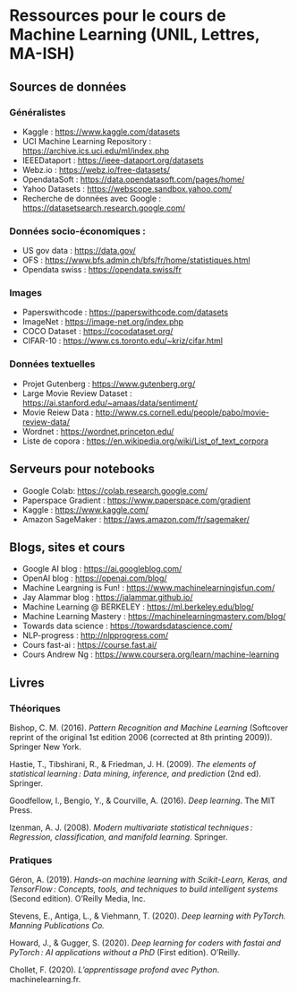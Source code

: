 # Ressources pour le cours de Machine Learning (UNIL, Lettres, MA-ISH)

## Sources de données 

### Généralistes

* Kaggle : https://www.kaggle.com/datasets
* UCI Machine Learning Repository : https://archive.ics.uci.edu/ml/index.php
* IEEEDataport : https://ieee-dataport.org/datasets
* Webz.io : https://webz.io/free-datasets/
* OpendataSoft : https://data.opendatasoft.com/pages/home/
* Yahoo Datasets : https://webscope.sandbox.yahoo.com/
* Recherche de données avec Google : https://datasetsearch.research.google.com/

### Données socio-économiques : 

* US gov data : https://data.gov/
* OFS : https://www.bfs.admin.ch/bfs/fr/home/statistiques.html
* Opendata swiss : https://opendata.swiss/fr

### Images

* Paperswithcode : https://paperswithcode.com/datasets
* ImageNet : https://image-net.org/index.php
* COCO Dataset : https://cocodataset.org/ 
* CIFAR-10 : https://www.cs.toronto.edu/~kriz/cifar.html

### Données textuelles

* Projet Gutenberg : https://www.gutenberg.org/
* Large Movie Review Dataset : https://ai.stanford.edu/~amaas/data/sentiment/
* Movie Reiew Data : http://www.cs.cornell.edu/people/pabo/movie-review-data/
* Wordnet : https://wordnet.princeton.edu/
* Liste de copora : https://en.wikipedia.org/wiki/List_of_text_corpora

## Serveurs pour notebooks

* Google Colab: https://colab.research.google.com/
* Paperspace Gradient : https://www.paperspace.com/gradient
* Kaggle : https://www.kaggle.com/
* Amazon SageMaker : https://aws.amazon.com/fr/sagemaker/

## Blogs, sites et cours

* Google AI blog : https://ai.googleblog.com/
* OpenAI blog : https://openai.com/blog/
* Machine Leargning is Fun! : https://www.machinelearningisfun.com/
* Jay Alammar blog : https://jalammar.github.io/
* Machine Learning @ BERKELEY : https://ml.berkeley.edu/blog/
* Machine Learning Mastery : https://machinelearningmastery.com/blog/
* Towards data science : https://towardsdatascience.com/
* NLP-progress : http://nlpprogress.com/
* Cours fast-ai : https://course.fast.ai/
* Cours Andrew Ng : https://www.coursera.org/learn/machine-learning

## Livres

### Théoriques 

Bishop, C. M. (2016). *Pattern Recognition and Machine Learning* (Softcover reprint of the original 1st edition 2006 (corrected at 8th printing 2009)). Springer New York.

Hastie, T., Tibshirani, R., & Friedman, J. H. (2009). *The elements of statistical learning : Data mining, inference, and prediction* (2nd ed). Springer.

Goodfellow, I., Bengio, Y., & Courville, A. (2016). *Deep learning*. The MIT Press.

Izenman, A. J. (2008). *Modern multivariate statistical techniques : Regression, classification, and manifold learning*. Springer.

### Pratiques

Géron, A. (2019). *Hands-on machine learning with Scikit-Learn, Keras, and TensorFlow : Concepts, tools, and techniques to build intelligent systems* (Second edition). O’Reilly Media, Inc.

Stevens, E., Antiga, L., & Viehmann, T. (2020). *Deep learning with PyTorch. Manning Publications Co.*

Howard, J., & Gugger, S. (2020). *Deep learning for coders with fastai and PyTorch : AI applications without a PhD* (First edition). O’Reilly.

Chollet, F. (2020). *L’apprentissage profond avec Python*. machinelearning.fr.
